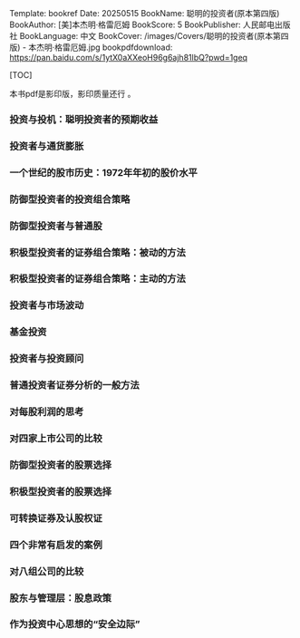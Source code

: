 Template: bookref
Date: 20250515
BookName: 聪明的投资者(原本第四版)
BookAuthor: [美]本杰明·格雷厄姆
BookScore: 5
BookPublisher: 人民邮电出版社
BookLanguage: 中文
BookCover: /images/Covers/聪明的投资者(原本第四版) - 本杰明·格雷厄姆.jpg
bookpdfdownload: https://pan.baidu.com/s/1ytX0aXXeoH96g6ajh81lbQ?pwd=1geq



[TOC]

本书pdf是影印版，影印质量还行 。



### 投资与投机：聪明投资者的预期收益
### 投资者与通货膨胀
### 一个世纪的股市历史：1972年年初的股价水平
### 防御型投资者的投资组合策略
### 防御型投资者与普通股
### 积极型投资者的证券组合策略：被动的方法
### 积极型投资者的证券组合策略：主动的方法
### 投资者与市场波动
### 基金投资
### 投资者与投资顾问
### 普通投资者证券分析的一般方法
### 对每股利润的思考
### 对四家上市公司的比较
### 防御型投资者的股票选择
### 积极型投资者的股票选择
### 可转换证券及认股权证
### 四个非常有启发的案例
### 对八组公司的比较
### 股东与管理层：股息政策
### 作为投资中心思想的“安全边际”
